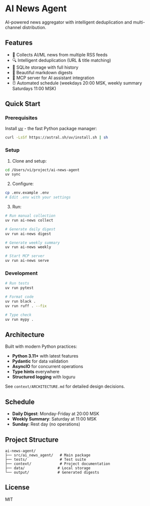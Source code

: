 # AI News Agent

AI-powered news aggregator with intelligent deduplication and multi-channel distribution.

## Features

- 📡 Collects AI/ML news from multiple RSS feeds
- 🔍 Intelligent deduplication (URL & title matching)
- 💾 SQLite storage with full history
- 📝 Beautiful markdown digests
- 🔌 MCP server for AI assistant integration
- ⏰ Automated schedule (weekdays 20:00 MSK, weekly summary Saturdays 11:00 MSK)

## Quick Start

### Prerequisites

Install [uv](https://github.com/astral-sh/uv) - the fast Python package manager:
```bash
curl -LsSf https://astral.sh/uv/install.sh | sh
```

### Setup

1. Clone and setup:
```bash
cd /Users/vi/project/ai-news-agent
uv sync
```

2. Configure:
```bash
cp .env.example .env
# Edit .env with your settings
```

3. Run:
```bash
# Run manual collection
uv run ai-news collect

# Generate daily digest
uv run ai-news digest

# Generate weekly summary
uv run ai-news weekly

# Start MCP server
uv run ai-news serve
```

### Development

```bash
# Run tests
uv run pytest

# Format code
uv run black .
uv run ruff . --fix

# Type check
uv run mypy .
```

## Architecture

Built with modern Python practices:
- **Python 3.11+** with latest features
- **Pydantic** for data validation
- **AsyncIO** for concurrent operations
- **Type hints** everywhere
- **Structured logging** with loguru

See `context/ARCHITECTURE.md` for detailed design decisions.

## Schedule

- **Daily Digest**: Monday-Friday at 20:00 MSK
- **Weekly Summary**: Saturday at 11:00 MSK
- **Sunday**: Rest day (no operations)

## Project Structure

```
ai-news-agent/
├── src/ai_news_agent/   # Main package
├── tests/               # Test suite
├── context/             # Project documentation
├── data/               # Local storage
└── output/             # Generated digests
```

## License

MIT